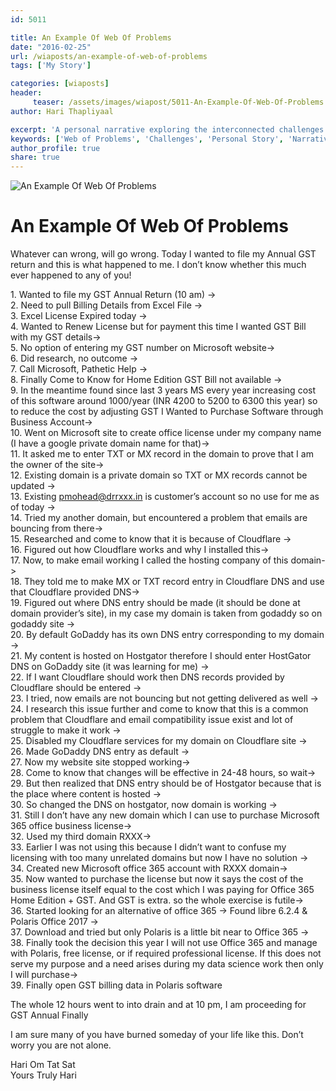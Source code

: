```yaml
--- 
id: 5011

title: An Example Of Web Of Problems
date: "2016-02-25"
url: /wiaposts/an-example-of-web-of-problems
tags: ['My Story']    

categories: [wiaposts] 
header:
     teaser: /assets/images/wiapost/5011-An-Example-Of-Web-Of-Problems.jpg
author: Hari Thapliyaal 

excerpt: 'A personal narrative exploring the interconnected challenges of life.' 
keywords: ['Web of Problems', 'Challenges', 'Personal Story', 'Narrative']
author_profile: true 
share: true 
---
```


![An Example Of Web Of Problems](/assets/images/wiapost/5011-An-Example-Of-Web-Of-Problems.jpg)     
   
# An Example Of Web Of Problems  
    
Whatever can wrong, will go wrong. Today I wanted to file my Annual GST return and this is what happened to me. I don’t know whether this much ever happened to any of you!    
    
1\. Wanted to file my GST Annual Return (10 am) -&gt;     
2\. Need to pull Billing Details from Excel File -&gt;     
3\. Excel License Expired today -&gt;     
4\. Wanted to Renew License but for payment this time I wanted GST Bill with my GST details-&gt;     
5\. No option of entering my GST number on Microsoft website-&gt;     
6\. Did research, no outcome -&gt;     
7\. Call Microsoft, Pathetic Help -&gt;     
8\. Finally Come to Know for Home Edition GST Bill not available -&gt;     
9\. In the meantime found since last 3 years MS every year increasing cost of this software around 1000/year (INR 4200 to 5200 to 6300 this year) so to reduce the cost by adjusting GST I Wanted to Purchase Software through Business Account-&gt;     
10\. Went on Microsoft site to create office license under my company name (I have a google private domain name for that)-&gt;     
11\. It asked me to enter TXT or MX record in the domain to prove that I am the owner of the site-&gt;     
12\. Existing domain is a private domain so TXT or MX records cannot be updated -&gt;     
13\. Existing pmohead@drrxxx.in is customer’s account so no use for me as of today -&gt;     
14\. Tried my another domain, but encountered a problem that emails are bouncing from there-&gt;     
15\. Researched and come to know that it is because of Cloudflare -&gt;     
16\. Figured out how Cloudflare works and why I installed this-&gt;     
17\. Now, to make email working I called the hosting company of this domain-&gt;     
18\. They told me to make MX or TXT record entry in Cloudflare DNS and use that Cloudflare provided DNS-&gt;     
19\. Figured out where DNS entry should be made (it should be done at domain provider’s site), in my case my domain is taken from godaddy so on godaddy site -&gt;     
20\. By default GoDaddy has its own DNS entry corresponding to my domain -&gt;     
21\. My content is hosted on Hostgator therefore I should enter HostGator DNS on GoDaddy site (it was learning for me) -&gt;     
22\. If I want Cloudflare should work then DNS records provided by Cloudflare should be entered -&gt;     
23\. I tried, now emails are not bouncing but not getting delivered as well -&gt;     
24\. I research this issue further and come to know that this is a common problem that Cloudflare and email compatibility issue exist and lot of struggle to make it work -&gt;     
25\. Disabled my Cloudflare services for my domain on Cloudflare site -&gt;     
26\. Made GoDaddy DNS entry as default -&gt;     
27\. Now my website site stopped working-&gt;     
28\. Come to know that changes will be effective in 24-48 hours, so wait-&gt;     
29\. But then realized that DNS entry should be of Hostgator because that is the place where content is hosted -&gt;     
30\. So changed the DNS on hostgator, now domain is working -&gt;     
31\. Still I don’t have any new domain which I can use to purchase Microsoft 365 office business license-&gt;     
32\. Used my third domain RXXX-&gt;     
33\. Earlier I was not using this because I didn’t want to confuse my licensing with too many unrelated domains but now I have no solution -&gt;     
34\. Created new Microsoft office 365 account with RXXX domain-&gt;     
35\. Now wanted to purchase the license but now it says the cost of the business license itself equal to the cost which I was paying for Office 365 Home Edition + GST. And GST is extra. so the whole exercise is futile-&gt;     
36\. Started looking for an alternative of office 365 -&gt; Found libre 6.2.4 &amp; Polaris Office 2017 -&gt;     
37\. Download and tried but only Polaris is a little bit near to Office 365 -&gt;     
38\. Finally took the decision this year I will not use Office 365 and manage with Polaris, free license, or if required professional license. If this does not serve my purpose and a need arises during my data science work then only I will purchase-&gt;     
39\. Finally open GST billing data in Polaris software    
    
The whole 12 hours went to into drain and at 10 pm, I am proceeding for GST Annual Finally    
    
I am sure many of you have burned someday of your life like this. Don’t worry you are not alone.    
    
Hari Om Tat Sat     
Yours Truly Hari    
